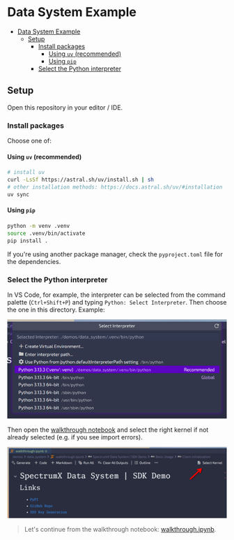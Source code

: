 # Data System Example

+ [Data System Example](#data-system-example)
    + [Setup](#setup)
        + [Install packages](#install-packages)
            + [Using `uv` (recommended)](#using-uv-recommended)
            + [Using `pip`](#using-pip)
        + [Select the Python interpreter](#select-the-python-interpreter)

## Setup

Open this repository in your editor / IDE.

### Install packages

Choose one of:

#### Using `uv` (recommended)

```bash
# install uv
curl -LsSf https://astral.sh/uv/install.sh | sh
# other installation methods: https://docs.astral.sh/uv/#installation
uv sync
```

#### Using `pip`

```bash
python -m venv .venv
source .venv/bin/activate
pip install .
```

If you're using another package manager, check the `pyproject.toml` file for the dependencies.

### Select the Python interpreter

In VS Code, for example, the interpreter can be selected from the command palette (`Ctrl+Shift+P`) and typing `Python: Select Interpreter`. Then choose the one in this directory. Example:

![Select Interpreter](./img/interpreter.png)

Then open the [walkthrough notebook](./walkthrough.ipynb) and select the right kernel if not already selected (e.g. if you see import errors).

![Select Kernel](./img/kernel.png)

> Let's continue from the walkthrough notebook: [walkthrough.ipynb](./walkthrough.ipynb).
